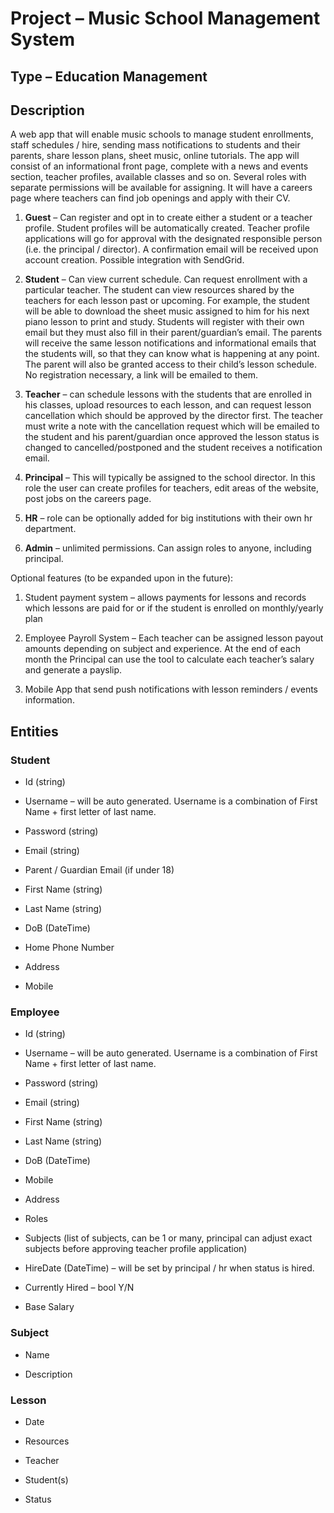 Project – Music School Management System
========================================

Type – Education Management
---------------------------

Description
-----------

A web app that will enable music schools to manage student enrollments, staff
schedules / hire, sending mass notifications to students and their parents,
share lesson plans, sheet music, online tutorials. The app will consist of an
informational front page, complete with a news and events section, teacher
profiles, available classes and so on. Several roles with separate permissions
will be available for assigning. It will have a careers page where teachers can
find job openings and apply with their CV.

1.  **Guest** – Can register and opt in to create either a student or a teacher
    profile. Student profiles will be automatically created. Teacher profile
    applications will go for approval with the designated responsible person
    (i.e. the principal / director). A confirmation email will be received upon
    account creation. Possible integration with SendGrid.

2.  **Student** – Can view current schedule. Can request enrollment with a
    particular teacher. The student can view resources shared by the teachers
    for each lesson past or upcoming. For example, the student will be able to
    download the sheet music assigned to him for his next piano lesson to print
    and study. Students will register with their own email but they must also
    fill in their parent/guardian’s email. The parents will receive the same
    lesson notifications and informational emails that the students will, so
    that they can know what is happening at any point. The parent will also be
    granted access to their child’s lesson schedule. No registration necessary,
    a link will be emailed to them.

3.  **Teacher** – can schedule lessons with the students that are enrolled in
    his classes, upload resources to each lesson, and can request lesson
    cancellation which should be approved by the director first. The teacher
    must write a note with the cancellation request which will be emailed to the
    student and his parent/guardian once approved the lesson status is changed
    to cancelled/postponed and the student receives a notification email.

4.  **Principal** – This will typically be assigned to the school director. In
    this role the user can create profiles for teachers, edit areas of the
    website, post jobs on the careers page.

5.  **HR** – role can be optionally added for big institutions with their own hr
    department.

6.  **Admin** – unlimited permissions. Can assign roles to anyone, including
    principal.

Optional features (to be expanded upon in the future):

1.  Student payment system – allows payments for lessons and records which
    lessons are paid for or if the student is enrolled on monthly/yearly plan

2.  Employee Payroll System – Each teacher can be assigned lesson payout amounts
    depending on subject and experience. At the end of each month the Principal
    can use the tool to calculate each teacher’s salary and generate a payslip.

3.  Mobile App that send push notifications with lesson reminders / events
    information.

Entities
--------

### Student

-   Id (string)

-   Username – will be auto generated. Username is a combination of First Name +
    first letter of last name.

-   Password (string)

-   Email (string)

-   Parent / Guardian Email (if under 18)

-   First Name (string)

-   Last Name (string)

-   DoB (DateTime)

-   Home Phone Number

-   Address

-   Mobile

### Employee

-   Id (string)

-   Username – will be auto generated. Username is a combination of First Name +
    first letter of last name.

-   Password (string)

-   Email (string)

-   First Name (string)

-   Last Name (string)

-   DoB (DateTime)

-   Mobile

-   Address

-   Roles

-   Subjects (list of subjects, can be 1 or many, principal can adjust exact
    subjects before approving teacher profile application)

-   HireDate (DateTime) – will be set by principal / hr when status is hired.

-   Currently Hired – bool Y/N

-   Base Salary

### Subject

-   Name

-   Description

### Lesson

-   Date

-   Resources

-   Teacher

-   Student(s)

-   Status
